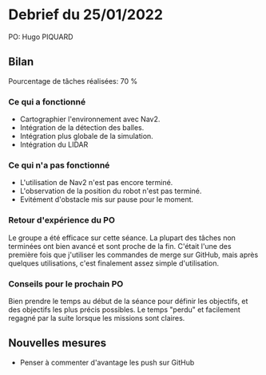 # Debrief du 25/01/2022

PO: Hugo PIQUARD


## Bilan

Pourcentage de tâches réalisées: 70 %

### Ce qui a fonctionné

* Cartographier l'environnement avec Nav2.
* Intégration de la détection des balles.
* Intégration plus globale de la simulation.
* Intégration du LIDAR

### Ce qui n'a pas fonctionné

* L'utilisation de Nav2 n'est pas encore terminé.
* L'observation de la position du robot n'est pas terminé.
* Evitément d'obstacle mis sur pause pour le moment.


### Retour d'expérience du PO

Le groupe a été efficace sur cette séance. La plupart des tâches non terminées ont bien avancé et sont proche de la fin.
C'était l'une des première fois que j'utiliser les commandes de merge sur GitHub, mais après quelques utilisations, c'est finalement assez simple d'utilisation.
 

### Conseils pour le prochain PO

Bien prendre le temps au début de la séance pour définir les objectifs, et des objectifs les plus précis possibles. Le temps "perdu" et facilement regagné par la suite lorsque les missions sont claires.



## Nouvelles mesures

* Penser à commenter d'avantage les push sur GitHub
